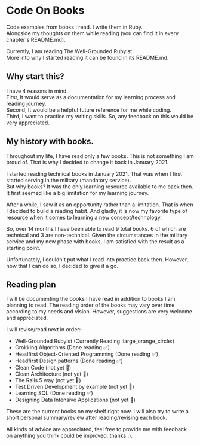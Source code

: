 # Code On Books

Code examples from books I read. I write them in Ruby.  
Alongside my thoughts on them while reading (you can find it in every chapter's README.md).

Currently, I am reading The Well-Grounded Rubyist.  
More into why I started reading it can be found in its README.md.  

## Why start this?
I have 4 reasons in mind.  
First, It would serve as a documentation for my learning process and reading journey.  
Second, It would be a helpful future reference for me while coding.  
Third, I want to practice my writing skills. So, any feedback on this would be very appreciated.

## My history with books.
Throughout my life, I have read only a few books. This is not something I am proud of. That is why I decided to change it back in January 2021.  

I started reading technical books in January 2021. That was when I first started serving in the military (mandatory service).  
But why books? It was the only learning resource available to me back then. 
It first seemed like a big limitation for my learning journey.  

After a while, I saw it as an opportunity rather than a limitation. 
That is when I decided to build a reading habit. 
And gladly, it is now my favorite type of resource when it comes to learning a new concept/technology.

So, over 14 months I have been able to read 9 total books. 6 of which are technical and 3 are non-technical. 
Given the circumstances in the military service and my new phase with books, I am satisfied with the result as a starting point.  

Unfortunately, I couldn't put what I read into practice back then. 
However, now that I can do so, I decided to give it a go.

## Reading plan

I will be documenting the books I have read in addition to books I am planning to read. 
The reading order of the books may vary over time according to my needs and vision. 
However, suggestions are very welcome and appreciated.

I will revise/read next in order:-
- Well-Grounded Rubyist (Currently Reading :large_orange_circle:)
- Grokking Algorithms (Done reading :white_check_mark:)
- Headfirst Object-Oriented Programming (Done reading :white_check_mark:)
- Headfirst Design patterns (Done reading :white_check_mark:)
- Clean Code (not yet :large_blue_circle:)
- Clean Architecture (not yet :large_blue_circle:)
- The Rails 5 way (not yet :large_blue_circle:)
- Test Driven Development by example (not yet :large_blue_circle:)
- Learning SQL (Done reading :white_check_mark:)
- Designing Data Intensive Applications (not yet :large_blue_circle:)

These are the current books on my shelf right now. I will also try to write a short personal summary/review after reading/revising each book.

All kinds of advice are appreciated, feel free to provide me with feedback on anything you think could be improved, thanks :).
